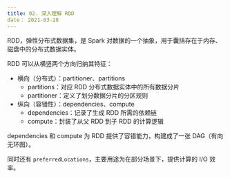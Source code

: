 ```yaml
---
title: 02. 深入理解 RDD
date： 2021-03-28
---
```




RDD，弹性分布式数据集，是 Spark 对数据的一个抽象，用于囊括存在于内存、磁盘中的分布式数据实体。

RDD 可以从横竖两个方向归纳其特征：

- 横向（分布式）：partitioner、partitions
  - partitions：对应 RDD 分布式数据实体中的所有数据分片
  - partitioner：定义了划分数据分片的分区规则
- 纵向（容错性）：dependencies、compute
  - dependencies：记录了生成 RDD 所需的依赖链
  - compute：封装了从父 RDD 到子 RDD 的计算逻辑

dependencies 和 compute 为 RDD 提供了容错能力，构建成了一张 DAG（有向无环图）。

同时还有 `preferredLocations`，主要用途为在部分场景下，提供计算的 I/O 效率。